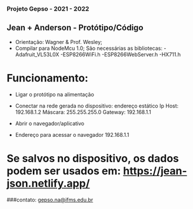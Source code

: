 ### Projeto Gepso - 2021 - 2022
## Jean + Anderson - Protótipo/Código

- Orientação: Wagner & Prof. Wesley;
- Compilar para NodeMcu 1.0;
São necessárias as bibliotecas:
-Adafruit_VL53L0X
-ESP8266WiFi.h
-ESP8266WebServer.h
-HX711.h

# Funcionamento:

- Ligar o protótipo na alimentação
- Conectar na rede gerada no dispositivo: 
endereço estático
Ip Host: 192.168.1.2
Máscara: 255.255.255.0
Gateway: 192.168.1.1

- Abrir o navegador/aplicativo
- Endereço para acessar o navegador 192.168.1.1

# Se salvos no dispositivo, os dados podem ser usados em: https://jean-json.netlify.app/


###contato: gepso.na@ifms.edu.br
